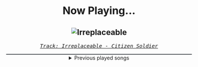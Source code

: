 <div align="center"> 
<h1>Now Playing...</h1>

![Irreplaceable](https://i.scdn.co/image/ab67616d00001e02dc7d4c0951e25003c1ac5323)
--
_<samp><a href="https://open.spotify.com/track/2xJG9rtER4MyHIy4B6rYjp">Track: Irreplaceable - Citizen Soldier</a></samp>_

<div style="border: 1px #4B5054 solid"></div>
<details>
  <summary>
    Previous played songs
  </summary>
  <table>
    <thead>
      <tr>
        <th>
          Artist
        </th>
        <th>
          Song
        </th>
        <th>
          Link
        </th>
      </tr>
    </thead>
    <tbody>
      <tr><td>Citizen Soldier</td><td>Irreplaceable</td><td><a href="https://open.spotify.com/track/2xJG9rtER4MyHIy4B6rYjp">https://open.spotify.com/track/2xJG9rtER4MyHIy4B6rYjp</a></td></tr><tr><td>coldrain</td><td>CALLING</td><td><a href="https://open.spotify.com/track/5BJ03eRmkLzu55YOKn4Eb7">https://open.spotify.com/track/5BJ03eRmkLzu55YOKn4Eb7</a></td></tr><tr><td>Like Ghosts</td><td>Iris Vol. II</td><td><a href="https://open.spotify.com/track/796tIGiLs0fcthbrtf0wRS">https://open.spotify.com/track/796tIGiLs0fcthbrtf0wRS</a></td></tr><tr><td>Evergrey</td><td>Blindfolded</td><td><a href="https://open.spotify.com/track/2EewKLJ6e2wOPFiQZXXGPY">https://open.spotify.com/track/2EewKLJ6e2wOPFiQZXXGPY</a></td></tr><tr><td>MOTHICA</td><td>CASUALTY</td><td><a href="https://open.spotify.com/track/3OWxpc6Zguzep0XKWGxDyc">https://open.spotify.com/track/3OWxpc6Zguzep0XKWGxDyc</a></td></tr><tr><td>Until I Wake</td><td>Inside My Head</td><td><a href="https://open.spotify.com/track/6YHWW4yvMjCu8HW5Se29tC">https://open.spotify.com/track/6YHWW4yvMjCu8HW5Se29tC</a></td></tr><tr><td>Deep as Ocean</td><td>Second Circle</td><td><a href="https://open.spotify.com/track/7xK4zeYArpNpd7U2AuclH7">https://open.spotify.com/track/7xK4zeYArpNpd7U2AuclH7</a></td></tr><tr><td>Caliban</td><td>Ascent of the Blessed</td><td><a href="https://open.spotify.com/track/3JMYyEl5CVxJir4o32n31E">https://open.spotify.com/track/3JMYyEl5CVxJir4o32n31E</a></td></tr><tr><td>Beartooth</td><td>Permanently Sealed - Bonus Track</td><td><a href="https://open.spotify.com/track/2KEbK50PjCZKdbaycJkYy1">https://open.spotify.com/track/2KEbK50PjCZKdbaycJkYy1</a></td></tr><tr><td>Motionless In White</td><td>Cyberhex</td><td><a href="https://open.spotify.com/track/2vNUATEUKbavRo2gMjHs2S">https://open.spotify.com/track/2vNUATEUKbavRo2gMjHs2S</a></td></tr><tr><td>Jonathan Young</td><td>Spongebob Squarepants</td><td><a href="https://open.spotify.com/track/6uOfi7RW7ce73jdj1e7TG2">https://open.spotify.com/track/6uOfi7RW7ce73jdj1e7TG2</a></td></tr><tr><td>Subwoolfer</td><td>Worst Kept Secret</td><td><a href="https://open.spotify.com/track/405Zy4AndqlaewcRzyKRtP">https://open.spotify.com/track/405Zy4AndqlaewcRzyKRtP</a></td></tr><tr><td>Void Chapter</td><td>Phobia</td><td><a href="https://open.spotify.com/track/7xjX88K4f6veA1u2ro7NVJ">https://open.spotify.com/track/7xjX88K4f6veA1u2ro7NVJ</a></td></tr><tr><td>Nine Lashes</td><td>Anthem Of The Lonely</td><td><a href="https://open.spotify.com/track/1bKRtH1leT7y003VikaXUc">https://open.spotify.com/track/1bKRtH1leT7y003VikaXUc</a></td></tr><tr><td>Breaking Benjamin</td><td>Blood</td><td><a href="https://open.spotify.com/track/7gQ7DfSSc3b8e4cHtFnDxu">https://open.spotify.com/track/7gQ7DfSSc3b8e4cHtFnDxu</a></td></tr><tr><td>Bad Omens</td><td>Like A Villain</td><td><a href="https://open.spotify.com/track/0xoyUiHhxVH4gwb0CRgNmg">https://open.spotify.com/track/0xoyUiHhxVH4gwb0CRgNmg</a></td></tr><tr><td>Too Close To Touch</td><td>Sympathy</td><td><a href="https://open.spotify.com/track/1s4Nc5XFspnFHEHLv92gak">https://open.spotify.com/track/1s4Nc5XFspnFHEHLv92gak</a></td></tr><tr><td>Too Close To Touch</td><td>Nerve Endings</td><td><a href="https://open.spotify.com/track/6xNVOU9yMaOxcz9jFZP1Fq">https://open.spotify.com/track/6xNVOU9yMaOxcz9jFZP1Fq</a></td></tr><tr><td>As I Lay Dying</td><td>A Greater Foundation</td><td><a href="https://open.spotify.com/track/4ftEWaKagc4tq3HWuOk3wJ">https://open.spotify.com/track/4ftEWaKagc4tq3HWuOk3wJ</a></td></tr><tr><td>Motionless In White</td><td>Another Life</td><td><a href="https://open.spotify.com/track/0YZEYxd1oiqZRFhnnmTKKi">https://open.spotify.com/track/0YZEYxd1oiqZRFhnnmTKKi</a></td></tr>
    </tbody>
  </table>
</details>

</div>
